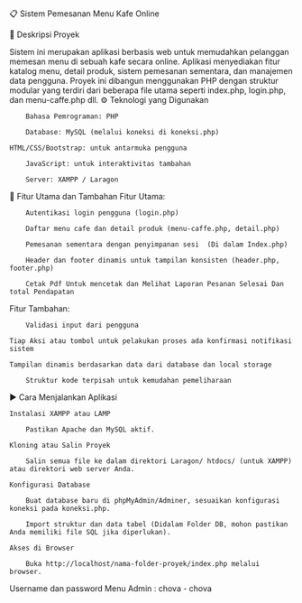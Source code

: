 📋 Sistem Pemesanan Menu Kafe Online

📝 Deskripsi Proyek

Sistem ini merupakan aplikasi berbasis web untuk memudahkan pelanggan memesan menu di sebuah kafe secara online. Aplikasi menyediakan fitur katalog menu, detail produk, sistem pemesanan sementara, dan manajemen data pengguna. Proyek ini dibangun menggunakan PHP dengan struktur modular yang terdiri dari beberapa file utama seperti index.php, login.php, dan menu-caffe.php dll.
⚙️ Teknologi yang Digunakan

    	Bahasa Pemrograman: PHP

    	Database: MySQL (melalui koneksi di koneksi.php)
     
	HTML/CSS/Bootstrap: untuk antarmuka pengguna

    	JavaScript: untuk interaktivitas tambahan 

    	Server: XAMPP / Laragon

🌟 Fitur Utama dan Tambahan
Fitur Utama:

    	Autentikasi login pengguna (login.php)

    	Daftar menu cafe dan detail produk (menu-caffe.php, detail.php)

    	Pemesanan sementara dengan penyimpanan sesi  (Di dalam Index.php)

    	Header dan footer dinamis untuk tampilan konsisten (header.php, footer.php) 
     
     	Cetak Pdf Untuk mencetak dan Melihat Laporan Pesanan Selesai Dan total Pendapatan

Fitur Tambahan:

    	Validasi input dari pengguna

	Tiap Aksi atau tombol untuk pelakukan proses ada konfirmasi notifikasi sistem
	
   	Tampilan dinamis berdasarkan data dari database dan local storage

    	Struktur kode terpisah untuk kemudahan pemeliharaan 

▶️ Cara Menjalankan Aplikasi

    Instalasi XAMPP atau LAMP

        Pastikan Apache dan MySQL aktif.

    Kloning atau Salin Proyek

        Salin semua file ke dalam direktori Laragon/ htdocs/ (untuk XAMPP) atau direktori web server Anda.

    Konfigurasi Database

        Buat database baru di phpMyAdmin/Adminer, sesuaikan konfigurasi koneksi pada koneksi.php.

        Import struktur dan data tabel (Didalam Folder DB, mohon pastikan Anda memiliki file SQL jika diperlukan).

    Akses di Browser

        Buka http://localhost/nama-folder-proyek/index.php melalui browser.



Username dan password  Menu Admin : chova - chova

